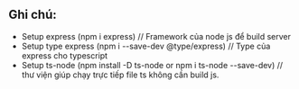 ## Ghi chú:
- Setup express (npm i express) // Framework của node js để build server 
- Setup type express (npm i --save-dev @type/express) // Type của express cho typescript
- Setup ts-node (npm install -D ts-node or npm i ts-node --save-dev) // thư viện giúp chạy trực tiếp file ts không cần build js.

